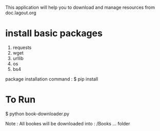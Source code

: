 This application will help you to download and manage resources from doc.lagout.org

# install basic packages 
1. requests
2. wget
3. urllib
4. os
5. bs4

package installation command :
$ pip install <package-name>

# To Run
$ python book-downloader.py

Note : 
All bookes will be downloaded into : <Current Dir>/Books ... folder 
